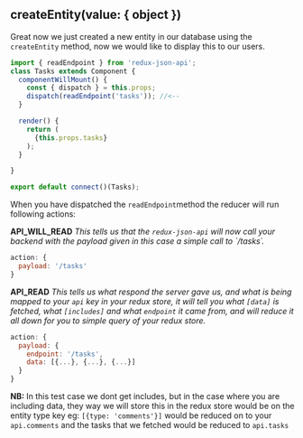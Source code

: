 ## createEntity(value: { object })
Great now we just created a new entity in our database using the `createEntity` method, now we would like to display this to our users.


```javascript
import { readEndpoint } from 'redux-json-api';
class Tasks extends Component {
  componentWillMount() {
    const { dispatch } = this.props;
    dispatch(readEndpoint('tasks')); //<--
  }

  render() {
    return (
      {this.props.tasks}
    );
  }

}

export default connect()(Tasks);
```

When you have dispatched the `readEndpoint`method the reducer will run following actions:

__API_WILL_READ__
_This tells us that the `redux-json-api` will now call your backend with the payload given in this case a simple call to `/tasks´._
```javascript
action: {
  payload: '/tasks'
}
```

__API_READ__
_This tells us what respond the server gave us, and what is being mapped to your `api` key in your redux store, it will tell you what `[data]` is fetched, what `[includes]` and what `endpoint` it came from, and will reduce it all down for you to simple query of your redux store._
```javascript
action: {
  payload: {
    endpoint: '/tasks',
    data: [{...}, {...}, {...}]
  }
}
```

__NB:__ In this test case we dont get includes, but in the case where you are including data, they way we will store this in the redux store would be on the entity type key eg: `[{type: 'comments'}]` would be reduced on to your `api.comments` and the tasks that we fetched would be reduced to `api.tasks`

